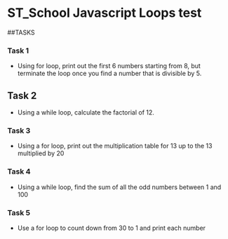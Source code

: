 # ST_School Javascript Loops test

##TASKS

### Task 1 
- Using for loop, print out the first 6 numbers starting from 8, but terminate the loop once you find a number that is divisible by 5.

## Task 2 
- Using a while loop, calculate the factorial of 12.

### Task 3
- Using a for loop, print out the multiplication table for 13 up to the 13 multiplied by 20

### Task 4
- Using a while loop, find the sum of all the odd numbers between 1 and 100

### Task 5
- Use a for loop to count down from 30 to 1 and print each number
